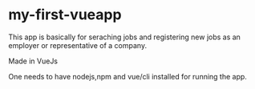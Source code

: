 # my-first-vueapp

This app is basically for seraching jobs and registering new jobs as an employer or representative of a company.

Made in VueJs

One needs to have nodejs,npm and vue/cli installed for running the app.
